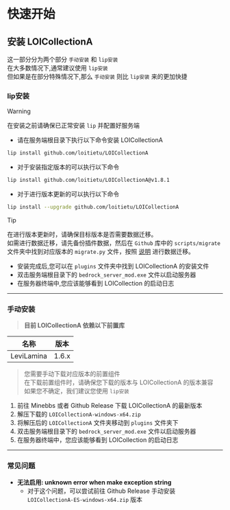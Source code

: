 # 快速开始

## 安装 LOICollectionA

这一部分分为两个部分 `手动安装` 和 `lip安装`  
在大多数情况下,通常建议使用 `lip安装`  
但如果是在部分特殊情况下,那么 `手动安装` 则比 `lip安装` 来的更加快捷

### lip安装

> [!WARNING]
> 在安装之前请确保已正常安装 `lip` 并配置好服务端

- 请在服务端根目录下执行以下命令安装 LOICollectionA

```bash
lip install github.com/loitietu/LOICollectionA
```

- 对于安装指定版本的可以执行以下命令

```bash
lip install github.com/loitietu/LOICollectionA@v1.8.1
```

- 对于进行版本更新的可以执行以下命令

```bash
lip install --upgrade github.com/loitietu/LOICollectionA
```

> [!TIP]
> 在进行版本更新时，请确保目标版本是否需要数据迁移。  
> 如需进行数据迁移，请先备份插件数据，然后在 `Github` 库中的 `scripts/migrate` 文件夹中找到对应版本的 `migrate.py` 文件，按照 [说明](../course/migrate.md) 进行数据迁移。

- 安装完成后,您可以在 `plugins` 文件夹中找到 LOICollectionA 的安装文件
- 双击服务端根目录下的 `bedrock_server_mod.exe` 文件以启动服务器
- 在服务器终端中,您应该能够看到 LOICollection 的启动日志

---

### 手动安装

> **目前 LOICollectionA 依赖以下前置库**

| 名称 | 版本 |
| --- | --- |
| LeviLamina | 1.6.x |

> 您需要手动下载对应版本的前置组件  
> 在下载前置组件时，请确保您下载的版本与 LOICollectionA 的版本兼容  
> 如果您不确定，我们建议您使用 `lip安装`

1. 前往 Minebbs 或者 Github Release 下载 LOICollectionA 的最新版本
2. 解压下载的 `LOICollectionA-windows-x64.zip`
3. 将解压后的 `LOICollectionA` 文件夹移动到 `plugins` 文件夹下
4. 双击服务端根目录下的 `bedrock_server_mod.exe` 文件以启动服务器
5. 在服务器终端中，您应该能够看到 LOICollection 的启动日志

---

### 常见问题

- **无法启用: unknown error when make exception string**
  - 对于这个问题，可以尝试前往 Github Release 手动安装 `LOICollectionA-ES-windows-x64.zip` 版本
